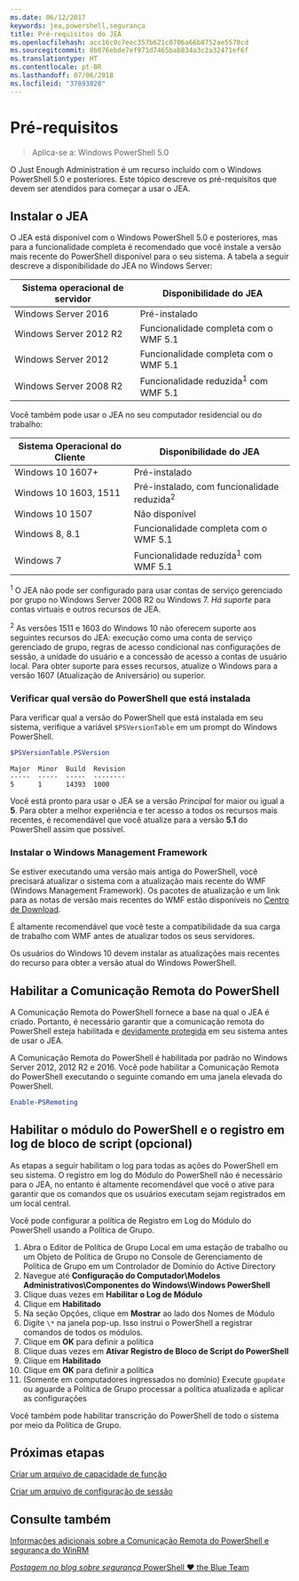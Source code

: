 ```yaml
---
ms.date: 06/12/2017
keywords: jea,powershell,segurança
title: Pré-requisitos do JEA
ms.openlocfilehash: acc16c0c7eec357b621c0706a66b8752ae5578cd
ms.sourcegitcommit: 8b076ebde7ef971d7465bab834a3c2a32471ef6f
ms.translationtype: HT
ms.contentlocale: pt-BR
ms.lasthandoff: 07/06/2018
ms.locfileid: "37893028"
---
```

# <a name="prerequisites"></a>Pré-requisitos

> Aplica-se a: Windows PowerShell 5.0

O Just Enough Administration é um recurso incluído com o Windows PowerShell 5.0 e posteriores.
Este tópico descreve os pré-requisitos que devem ser atendidos para começar a usar o JEA.

## <a name="install-jea"></a>Instalar o JEA

O JEA está disponível com o Windows PowerShell 5.0 e posteriores, mas para a funcionalidade completa é recomendado que você instale a versão mais recente do PowerShell disponível para o seu sistema.
A tabela a seguir descreve a disponibilidade do JEA no Windows Server:

Sistema operacional de servidor   | Disponibilidade do JEA
--------------------------|--------------------------------
Windows Server 2016       | Pré-instalado
Windows Server 2012 R2    | Funcionalidade completa com o WMF 5.1
Windows Server 2012       | Funcionalidade completa com o WMF 5.1
Windows Server 2008 R2    | Funcionalidade reduzida<sup>1</sup> com WMF 5.1

Você também pode usar o JEA no seu computador residencial ou do trabalho:

Sistema Operacional do Cliente   | Disponibilidade do JEA
--------------------------|-----------------------------------------------------
Windows 10 1607+          | Pré-instalado
Windows 10 1603, 1511     | Pré-instalado, com funcionalidade reduzida<sup>2</sup>
Windows 10 1507           | Não disponível
Windows 8, 8.1            | Funcionalidade completa com o WMF 5.1
Windows 7                 | Funcionalidade reduzida<sup>1</sup> com WMF 5.1

<sup>1</sup> O JEA não pode ser configurado para usar contas de serviço gerenciado por grupo no Windows Server 2008 R2 ou Windows 7.
*Há suporte* para contas virtuais e outros recursos de JEA.

<sup>2</sup> As versões 1511 e 1603 do Windows 10 não oferecem suporte aos seguintes recursos do JEA: execução como uma conta de serviço gerenciado de grupo, regras de acesso condicional nas configurações de sessão, a unidade do usuário e a concessão de acesso a contas de usuário local.
Para obter suporte para esses recursos, atualize o Windows para a versão 1607 (Atualização de Aniversário) ou superior.

### <a name="check-which-version-of-powershell-is-installed"></a>Verificar qual versão do PowerShell que está instalada

Para verificar qual a versão do PowerShell que está instalada em seu sistema, verifique a variável `$PSVersionTable` em um prompt do Windows PowerShell.

```powershell
$PSVersionTable.PSVersion
```

```output
Major  Minor  Build  Revision
-----  -----  -----  --------
5      1      14393  1000
```

Você está pronto para usar o JEA se a versão *Principal* for maior ou igual a **5**.
Para obter a melhor experiência e ter acesso a todos os recursos mais recentes, é recomendável que você atualize para a versão **5.1** do PowerShell assim que possível.

### <a name="install-windows-management-framework"></a>Instalar o Windows Management Framework

Se estiver executando uma versão mais antiga do PowerShell, você precisará atualizar o sistema com a atualização mais recente do WMF (Windows Management Framework).
Os pacotes de atualização e um link para as notas de versão mais recentes do WMF estão disponíveis no [Centro de Download](https://blogs.msdn.microsoft.com/powershell/2016/02/24/windows-management-framework-wmf-5-0-rtm-packages-has-been-republished/).

É altamente recomendável que você teste a compatibilidade da sua carga de trabalho com WMF antes de atualizar todos os seus servidores.

Os usuários do Windows 10 devem instalar as atualizações mais recentes do recurso para obter a versão atual do Windows PowerShell.

## <a name="enable-powershell-remoting"></a>Habilitar a Comunicação Remota do PowerShell

A Comunicação Remota do PowerShell fornece a base na qual o JEA é criado.
Portanto, é necessário garantir que a comunicação remota do PowerShell esteja habilitada e [devidamente protegida](/powershell/scripting/setup/winrmsecurity) em seu sistema antes de usar o JEA.

A Comunicação Remota do PowerShell é habilitada por padrão no Windows Server 2012, 2012 R2 e 2016.
Você pode habilitar a Comunicação Remota do PowerShell executando o seguinte comando em uma janela elevada do PowerShell.

```powershell
Enable-PSRemoting
```

## <a name="enable-powershell-module-and-script-block-logging-optional"></a>Habilitar o módulo do PowerShell e o registro em log de bloco de script (opcional)

As etapas a seguir habilitam o log para todas as ações do PowerShell em seu sistema.
O registro em log do Módulo do PowerShell não é necessário para o JEA, no entanto é altamente recomendável que você o ative para garantir que os comandos que os usuários executam sejam registrados em um local central.

Você pode configurar a política de Registro em Log do Módulo do PowerShell usando a Política de Grupo.

1. Abra o Editor de Política de Grupo Local em uma estação de trabalho ou um Objeto de Política de Grupo no Console de Gerenciamento de Política de Grupo em um Controlador de Domínio do Active Directory
2. Navegue até **Configuração do Computador\\Modelos Administrativos\\Componentes do Windows\\Windows PowerShell**
3. Clique duas vezes em **Habilitar o Log de Módulo**
4. Clique em **Habilitado**
5. Na seção Opções, clique em **Mostrar** ao lado dos Nomes de Módulo
6. Digite `\*` na janela pop-up. Isso instrui o PowerShell a registrar comandos de todos os módulos.
7. Clique em **OK** para definir a política
8. Clique duas vezes em **Ativar Registro de Bloco de Script do PowerShell**
9. Clique em **Habilitado**
10. Clique em **OK** para definir a política
11. (Somente em computadores ingressados no domínio) Execute `gpupdate` ou aguarde a Política de Grupo processar a política atualizada e aplicar as configurações

Você também pode habilitar transcrição do PowerShell de todo o sistema por meio da Política de Grupo.

## <a name="next-steps"></a>Próximas etapas

[Criar um arquivo de capacidade de função](role-capabilities.md)

[Criar um arquivo de configuração de sessão](session-configurations.md)

## <a name="see-also"></a>Consulte também

[Informações adicionais sobre a Comunicação Remota do PowerShell e segurança do WinRM](/powershell/scripting/setup/winrmsecurity)

[*Postagem no blog sobre segurança* PowerShell ♥ the Blue Team](https://blogs.msdn.microsoft.com/powershell/2015/06/09/powershell-the-blue-team/)